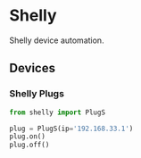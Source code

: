 # Shelly

Shelly device automation.


## Devices

### Shelly Plugs

```python
from shelly import PlugS

plug = PlugS(ip='192.168.33.1')
plug.on()
plug.off()
```
